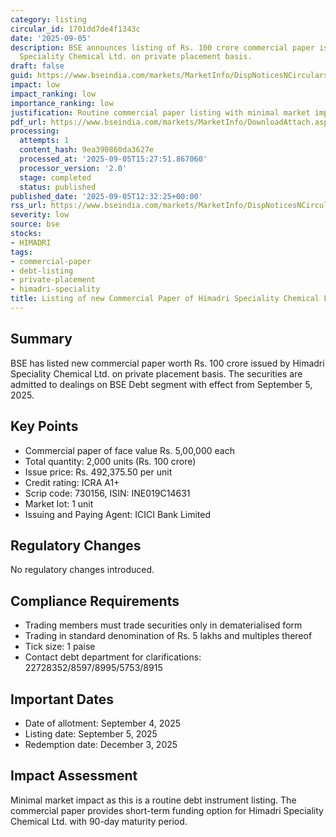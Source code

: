 ```yaml
---
category: listing
circular_id: 1701dd7de4f1343c
date: '2025-09-05'
description: BSE announces listing of Rs. 100 crore commercial paper issued by Himadri
  Speciality Chemical Ltd. on private placement basis.
draft: false
guid: https://www.bseindia.com/markets/MarketInfo/DispNoticesNCirculars.aspx?Noticeid={4897791D-0B72-4132-B54A-72E24D034413}&noticeno=20250905-26&dt=09/05/2025&icount=26&totcount=45&flag=0
impact: low
impact_ranking: low
importance_ranking: low
justification: Routine commercial paper listing with minimal market impact
pdf_url: https://www.bseindia.com/markets/MarketInfo/DownloadAttach.aspx?id=20250905-26&attachedId=
processing:
  attempts: 1
  content_hash: 9ea390860da3627e
  processed_at: '2025-09-05T15:27:51.867060'
  processor_version: '2.0'
  stage: completed
  status: published
published_date: '2025-09-05T12:32:25+00:00'
rss_url: https://www.bseindia.com/markets/MarketInfo/DispNoticesNCirculars.aspx?Noticeid={4897791D-0B72-4132-B54A-72E24D034413}&noticeno=20250905-26&dt=09/05/2025&icount=26&totcount=45&flag=0
severity: low
source: bse
stocks:
- HIMADRI
tags:
- commercial-paper
- debt-listing
- private-placement
- himadri-speciality
title: Listing of new Commercial Paper of Himadri Speciality Chemical Ltd.
---
```


## Summary

BSE has listed new commercial paper worth Rs. 100 crore issued by Himadri Speciality Chemical Ltd. on private placement basis. The securities are admitted to dealings on BSE Debt segment with effect from September 5, 2025.

## Key Points

- Commercial paper of face value Rs. 5,00,000 each
- Total quantity: 2,000 units (Rs. 100 crore)
- Issue price: Rs. 492,375.50 per unit
- Credit rating: ICRA A1+
- Scrip code: 730156, ISIN: INE019C14631
- Market lot: 1 unit
- Issuing and Paying Agent: ICICI Bank Limited

## Regulatory Changes

No regulatory changes introduced.

## Compliance Requirements

- Trading members must trade securities only in dematerialised form
- Trading in standard denomination of Rs. 5 lakhs and multiples thereof
- Tick size: 1 paise
- Contact debt department for clarifications: 22728352/8597/8995/5753/8915

## Important Dates

- Date of allotment: September 4, 2025
- Listing date: September 5, 2025
- Redemption date: December 3, 2025

## Impact Assessment

Minimal market impact as this is a routine debt instrument listing. The commercial paper provides short-term funding option for Himadri Speciality Chemical Ltd. with 90-day maturity period.